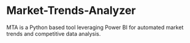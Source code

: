 # Market-Trends-Analyzer
MTA is a Python based tool leveraging Power BI for automated market trends and competitive data analysis.
